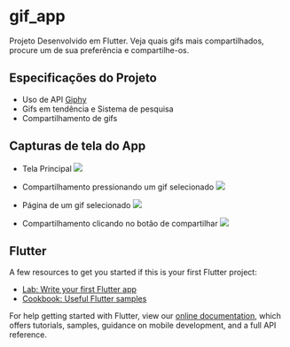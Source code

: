 # gif_app

Projeto Desenvolvido em Flutter. Veja quais gifs mais compartilhados, procure um de sua preferência e compartilhe-os.

## Especificações do Projeto

- Uso de API [Giphy](https://giphy.com/)
- Gifs em tendência e Sistema de pesquisa
- Compartilhamento de gifs

## Capturas de tela do App

- Tela Principal
![](/screenshots/1.png)

- Compartilhamento pressionando um gif selecionado
![](/screenshots/2.png)

- Página de um gif selecionado
![](/screenshots/3.png)

- Compartilhamento clicando no botão de compartilhar
![](/screenshots/4.png)


## Flutter

A few resources to get you started if this is your first Flutter project:

- [Lab: Write your first Flutter app](https://flutter.dev/docs/get-started/codelab)
- [Cookbook: Useful Flutter samples](https://flutter.dev/docs/cookbook)

For help getting started with Flutter, view our
[online documentation](https://flutter.dev/docs), which offers tutorials,
samples, guidance on mobile development, and a full API reference.
